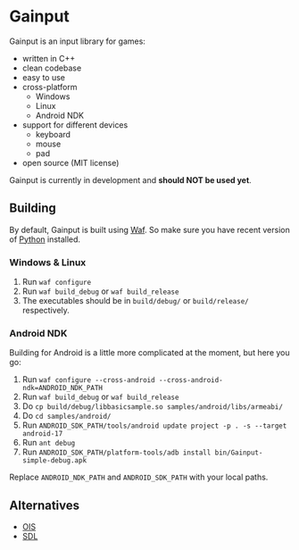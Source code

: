 Gainput
=======

Gainput is an input library for games:

- written in C++
- clean codebase
- easy to use
- cross-platform
  - Windows
  - Linux
  - Android NDK
- support for different devices
  - keyboard
  - mouse
  - pad
- open source (MIT license)

Gainput is currently in development and **should NOT be used yet**.

Building
--------

By default, Gainput is built using [Waf](http://code.google.com/p/waf/). So make sure you have recent version of [Python](http://www.python.org/) installed.

### Windows & Linux

1. Run `waf configure`
1. Run `waf build_debug` or `waf build_release`
1. The executables should be in `build/debug/` or `build/release/` respectively.

### Android NDK

Building for Android is a little more complicated at the moment, but here you go:

1. Run `waf configure --cross-android --cross-android-ndk=ANDROID_NDK_PATH`
1. Run `waf build_debug` or `waf build_release`
1. Do `cp build/debug/libbasicsample.so samples/android/libs/armeabi/`
1. Do `cd samples/android/`
1. Run `ANDROID_SDK_PATH/tools/android update project -p . -s --target android-17`
1. Run `ant debug`
1. Run `ANDROID_SDK_PATH/platform-tools/adb install bin/Gainput-simple-debug.apk`

Replace `ANDROID_NDK_PATH` and `ANDROID_SDK_PATH` with your local paths.

Alternatives
------------

- [OIS](https://github.com/wgois/Object-oriented-Input-System--OIS-)
- [SDL](http://www.libsdl.org/)


